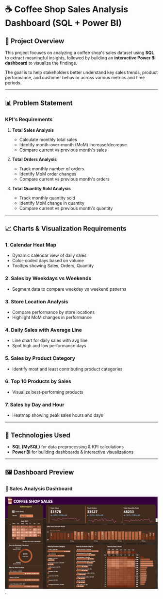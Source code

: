 # ☕ Coffee Shop Sales Analysis Dashboard (SQL + Power BI)

## 📌 Project Overview
This project focuses on analyzing a coffee shop's sales dataset using **SQL** to extract meaningful insights, followed by building an **interactive Power BI dashboard** to visualize the findings.

The goal is to help stakeholders better understand key sales trends, product performance, and customer behavior across various metrics and time periods.

---

## 📊 Problem Statement

### KPI's Requirements
1. **Total Sales Analysis**  
   - Calculate monthly total sales  
   - Identify month-over-month (MoM) increase/decrease  
   - Compare current vs previous month's sales

2. **Total Orders Analysis**  
   - Track monthly number of orders  
   - Identify MoM order changes  
   - Compare current vs previous month's orders

3. **Total Quantity Sold Analysis**  
   - Track monthly quantity sold  
   - Identify MoM change in quantity  
   - Compare current vs previous month's quantity

---

## 📈 Charts & Visualization Requirements

### 1. Calendar Heat Map
- Dynamic calendar view of daily sales
- Color-coded days based on volume
- Tooltips showing Sales, Orders, Quantity

### 2. Sales by Weekdays vs Weekends
- Segment data to compare weekday vs weekend patterns

### 3. Store Location Analysis
- Compare performance by store locations
- Highlight MoM changes in performance

### 4. Daily Sales with Average Line
- Line chart for daily sales with avg line
- Spot high and low performance days

### 5. Sales by Product Category
- Identify most and least contributing product categories

### 6. Top 10 Products by Sales
- Visualize best-performing products

### 7. Sales by Day and Hour
- Heatmap showing peak sales hours and days

---

## 🧮 Technologies Used
- **SQL (MySQL)** for data preprocessing & KPI calculations
- **Power BI** for building dashboards & interactive visualizations

---

## 🖼️ Dashboard Preview

### 🔹 Sales Analysis Dashboard  
![Sales Overview Dashboard](https://github.com/nikishita/Coffee-Shop-Sales-Analysis/blob/main/Coffee%20Shop%20Sales%20Analysis%20.png).


